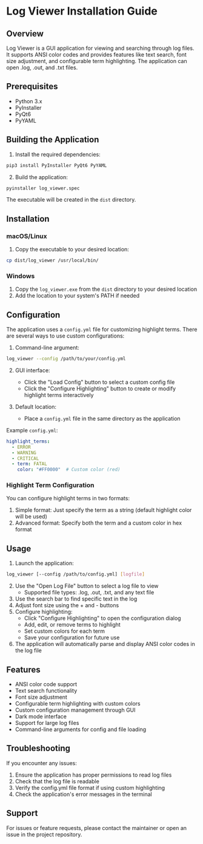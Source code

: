 # Log Viewer Installation Guide

## Overview
Log Viewer is a GUI application for viewing and searching through log files. It supports ANSI color codes and provides features like text search, font size adjustment, and configurable term highlighting. The application can open .log, .out, and .txt files.

## Prerequisites
- Python 3.x
- PyInstaller
- PyQt6
- PyYAML

## Building the Application

1. Install the required dependencies:
```bash
pip3 install PyInstaller PyQt6 PyYAML
```

2. Build the application:
```bash
pyinstaller log_viewer.spec
```

The executable will be created in the `dist` directory.

## Installation

### macOS/Linux
1. Copy the executable to your desired location:
```bash
cp dist/log_viewer /usr/local/bin/
```

### Windows
1. Copy the `log_viewer.exe` from the `dist` directory to your desired location
2. Add the location to your system's PATH if needed

## Configuration
The application uses a `config.yml` file for customizing highlight terms. There are several ways to use custom configurations:

1. Command-line argument:
```bash
log_viewer --config /path/to/your/config.yml
```

2. GUI interface:
   - Click the "Load Config" button to select a custom config file
   - Click the "Configure Highlighting" button to create or modify highlight terms interactively

3. Default location:
   - Place a `config.yml` file in the same directory as the application

Example `config.yml`:
```yaml
highlight_terms:
  - ERROR
  - WARNING
  - CRITICAL
  - term: FATAL
    color: "#FF0000"  # Custom color (red)
```

### Highlight Term Configuration
You can configure highlight terms in two formats:
1. Simple format: Just specify the term as a string (default highlight color will be used)
2. Advanced format: Specify both the term and a custom color in hex format

## Usage
1. Launch the application:
```bash
log_viewer [--config /path/to/config.yml] [logfile]
```

2. Use the "Open Log File" button to select a log file to view
   - Supported file types: .log, .out, .txt, and any text file
3. Use the search bar to find specific text in the log
4. Adjust font size using the + and - buttons
5. Configure highlighting:
   - Click "Configure Highlighting" to open the configuration dialog
   - Add, edit, or remove terms to highlight
   - Set custom colors for each term
   - Save your configuration for future use
6. The application will automatically parse and display ANSI color codes in the log file

## Features
- ANSI color code support
- Text search functionality
- Font size adjustment
- Configurable term highlighting with custom colors
- Custom configuration management through GUI
- Dark mode interface
- Support for large log files
- Command-line arguments for config and file loading

## Troubleshooting
If you encounter any issues:
1. Ensure the application has proper permissions to read log files
2. Check that the log file is readable
3. Verify the config.yml file format if using custom highlighting
4. Check the application's error messages in the terminal

## Support
For issues or feature requests, please contact the maintainer or open an issue in the project repository. 